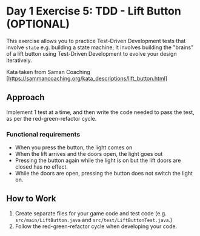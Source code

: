 # Day 1 Exercise 5: TDD - Lift Button (OPTIONAL)

This exercise allows you to practice Test-Driven Development tests that involve `state` e.g. building a state machine;
It involves building the "brains" of a lift button using Test-Driven Development to evolve your design iteratively. 

Kata taken from Saman Coaching [https://sammancoaching.org/kata_descriptions/lift_button.html]

## Approach

Implement 1 test at a time, and then write the code needed to pass the test, as per the red-green-refactor cycle.

### Functional requirements

 - When you press the button, the light comes on
 - When the lift arrives and the doors open, the light goes out
 - Pressing the button again while the light is on but the lift doors are closed has no effect.
 - While the doors are open, pressing the button does not switch the light on.

## How to Work

1. Create separate files for your game code and test code (e.g. `src/main/LiftButton.java` and `src/test/LiftButtonTest.java`.)
2. Follow the red-green-refactor cycle when developing your code.